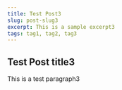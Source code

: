 ```yaml
---
title: Test Post3
slug: post-slug3
excerpt: This is a sample excerpt3
tags: tag1, tag2, tag3
---
```


## Test Post title3

This is a test paragraph3
